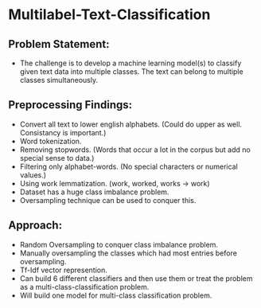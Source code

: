 # Multilabel-Text-Classification

## Problem Statement:
- The challenge is to develop a machine learning model(s) to classify given text data into multiple classes. The text can belong to multiple classes simultaneously.

## Preprocessing Findings: 
- Convert all text to lower english alphabets. (Could do upper as well. Consistancy is important.)
- Word tokenization.
- Removing stopwords. (Words that occur a lot in the corpus but add no special sense to data.)
- Filtering only alphabet-words. (No special characters or numerical values.)
- Using work lemmatization. (work, worked, works -> work)
- Dataset has a huge class imbalance problem.
- Oversampling technique can be used to conquer this.

## Approach:
- Random Oversampling to conquer class imbalance problem.
- Manually oversampling the classes which had most entries before oversampling.
- Tf-Idf vector represention.
- Can build 6 different classifiers and then use them or treat the problem as a multi-class-classification problem.
- Will build one model for multi-class classification problem.
